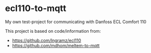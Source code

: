 # ecl110-to-mqtt
My own test-project for communicating with Danfoss ECL Comfort 110 

This project is based on code/information from: 
- https://github.com/Ingramz/ecl110
- https://github.com/mdhom/meltem-to-mqtt

